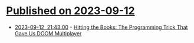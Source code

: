 # [Published on 2023-09-12](index.md)

* [2023-09-12, 21:43:00](https://soylentnews.org/article.pl?sid=23/09/12/0124206&from=rss) - [Hitting the Books: The Programming Trick That Gave Us DOOM Multiplayer](https://soylentnews.org/article.pl?sid=23/09/12/0124206&from=rss)

